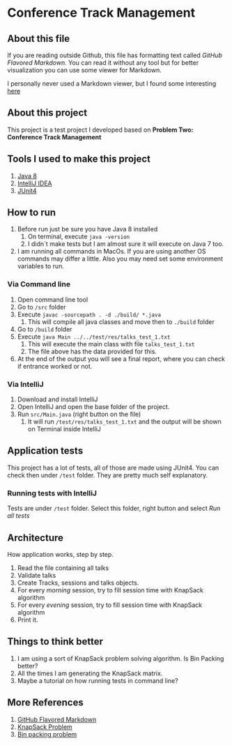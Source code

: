 # Conference Track Management

## About this file

If you are reading outside Github, this file has formatting text called *GitHub Flavored Markdown*.
You can read it without any tool but for better visualization you can use some viewer for Markdown. 

I personally never used a Markdown viewer, but I found some interesting [here](http://mashable.com/2013/06/24/markdown-tools/#W7HNkkc1AZqV)


## About this project

This project is a test project I developed based on **Problem Two: Conference Track Management**

## Tools I used to make this project

1. [Java 8](http://www.oracle.com/technetwork/java/javase/downloads/jdk8-downloads-2133151.html)
1. [IntelliJ IDEA](https://www.jetbrains.com/idea/)
1. [JUnit4](http://junit.org/junit4/)

## How to run

1. Before run just be sure you have Java 8 installed
    1. On terminal, execute ```java -version```
    1. I didn`t make tests but I am almost sure it will execute on Java 7 too.
1. I am running all commands in MacOs. If you are using another OS commands may differ a little. Also you
may need set some environment variables to run.

### Via Command line

1. Open command line tool
1. Go to ```/src``` folder
1. Execute ```javac -sourcepath . -d ./build/ *.java```
    1. This will compile all java classes and move then to ```./build``` folder
1. Go to ```/build``` folder
1. Execute ```java Main ../../test/res/talks_test_1.txt```
    1. This will execute the main class with file ```talks_test_1.txt```
    1. The file above has the data provided for this.
1. At the end of the output you will see a final report, where you can check if entrance worked or not.

### Via IntelliJ

1. Download and install IntelliJ
1. Open IntelliJ and open the base folder of the project.
1. Run ```src/Main.java``` (right button on the file)
    1. It will run ```/test/res/talks_test_1.txt``` and the output will be shown on Terminal inside IntelliJ

## Application tests

This project has a lot of tests, all of those are made using JUnit4. You can check then under ```/test``` folder. They are pretty much self explanatory.

### Running tests with IntelliJ

Tests are under ```/test``` folder. Select this folder, right button and select *Run all tests*

## Architecture

How application works, step by step.

1. Read the file containing all talks
1. Validate talks
1. Create Tracks, sessions and talks objects.
1. For every *morning* session, try to fill session time with KnapSack algorithm
1. For every *evening* session, try to fill session time with KnapSack algorithm
1. Print it.

## Things to think better

1. I am using a sort of KnapSack problem solving algorithm. Is Bin Packing better?
1. All the times I am generating the KnapSack matrix.
1. Maybe a tutorial on how running tests in command line?

## More References

1. [GitHub Flavored Markdown](https://help.github.com/categories/writing-on-github/)
1. [KnapSack Problem](https://en.wikipedia.org/wiki/Knapsack_problem)
1. [Bin packing problem](https://en.wikipedia.org/wiki/Bin_packing_problem)
